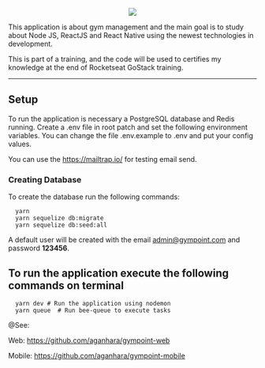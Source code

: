 <p align="center">
  <img src="https://raw.githubusercontent.com/Rocketseat/bootcamp-gostack-desafio-02/master/.github/logo.png">
</p>

This application is about gym management and the main goal is to study about Node JS, ReactJS and React Native using the newest technologies in development.

This is part of a training, and the code will be used to certifies my knowledge at the end of Rocketseat GoStack training.

---
## Setup

To run the application is necessary a PostgreSQL database and Redis running.
Create a .env file in root patch and set the following environment variables.
You can change the file .env.example to .env and put your config values.

You can use the https://mailtrap.io/ for testing email send.

### Creating Database
To create the database run the following commands:

```shell
  yarn
  yarn sequelize db:migrate
  yarn sequelize db:seed:all
```

A default user will be created with the email admin@gympoint.com and password **123456**.

## To run the application execute the following commands on terminal

```shell
  yarn dev # Run the application using nodemon
  yarn queue  # Run bee-queue to execute tasks
```
@See:

Web: https://github.com/aganhara/gympoint-web

Mobile: https://github.com/aganhara/gympoint-mobile



